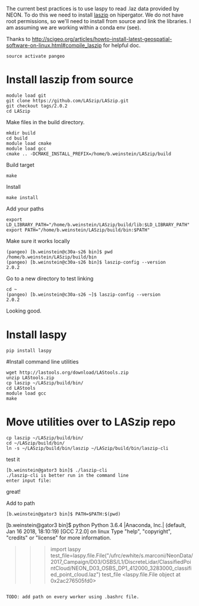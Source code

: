 The current best practices is to use laspy to read .laz data provided by NEON.
To do this we need to install [laszip](https://www.laszip.org/) on hipergator. We do not have root permissions, so we'll need to install from source and link the libraries. I am assuming we are working within a conda env (see). 

Thanks to http://scigeo.org/articles/howto-install-latest-geospatial-software-on-linux.html#compile_laszip for helpful doc.

```
source activate pangeo
```

# Install laszip from source

```
module load git
git clone https://github.com/LASzip/LASzip.git
git checkout tags/2.0.2
cd LASzip
```

Make files in the build directory.
```
mkdir build
cd build
module load cmake
module load gcc
cmake .. -DCMAKE_INSTALL_PREFIX=/home/b.weinstein/LASzip/build 
```

Build target

```
make
```

Install

```
make install
```

Add your paths

```
export LD_LIBRARY_PATH="/home/b.weinstein/LASzip/build/lib:$LD_LIBRARY_PATH"
export PATH="/home/b.weinstein/LASzip/build/bin:$PATH"
```

Make sure it works locally

```
(pangeo) [b.weinstein@c30a-s26 bin]$ pwd
/home/b.weinstein/LASzip/build/bin
(pangeo) [b.weinstein@c30a-s26 bin]$ laszip-config --version
2.0.2
```

Go to a new directory to test linking

```
cd ~
(pangeo) [b.weinstein@c30a-s26 ~]$ laszip-config --version
2.0.2
```

Looking good.

# Install laspy

```
pip install laspy
```

#Install command line utilities

```
wget http://lastools.org/download/LAStools.zip
unzip LAStools.zip
cp laszip ~/LASzip/build/bin/
cd LAStools
module load gcc
make
```
# Move utilities over to LASzip repo

```
cp laszip ~/LASzip/build/bin/
cd ~/LASzip/build/bin/
ln -s ~/LASzip/build/bin/laszip ~/LASzip/build/bin/laszip-cli
```

test it

```
[b.weinstein@gator3 bin]$ ./laszip-cli
./laszip-cli is better run in the command line
enter input file: 
```

great!

Add to path

```
[b.weinstein@gator3 bin]$ PATH=$PATH:$(pwd)
```

[b.weinstein@gator3 bin]$ python
Python 3.6.4 |Anaconda, Inc.| (default, Jan 16 2018, 18:10:19) 
[GCC 7.2.0] on linux
Type "help", "copyright", "credits" or "license" for more information.
>>> import laspy
>>> test_file=laspy.file.File("/ufrc/ewhite/s.marconi/NeonData/2017_Campaign/D03/OSBS/L1/DiscreteLidar/ClassifiedPointCloud/NEON_D03_OSBS_DP1_412000_3283000_classified_point_cloud.laz")
>>> test_file
<laspy.file.File object at 0x2ac276505fd0>
```

TODO: add path on every worker using .bashrc file.